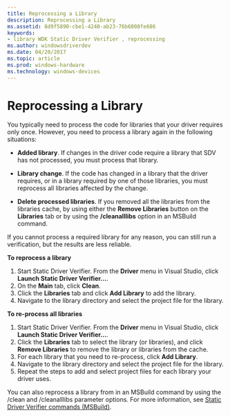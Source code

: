 ```yaml
---
title: Reprocessing a Library
description: Reprocessing a Library
ms.assetid: 8d9f5890-cbe1-4240-ab23-76b6008fe686
keywords:
- library WDK Static Driver Verifier , reprocessing
ms.author: windowsdriverdev
ms.date: 04/20/2017
ms.topic: article
ms.prod: windows-hardware
ms.technology: windows-devices
---
```


# Reprocessing a Library


You typically need to process the code for libraries that your driver requires only once. However, you need to process a library again in the following situations:

-   **Added library**. If changes in the driver code require a library that SDV has not processed, you must process that library.

-   **Library change**. If the code has changed in a library that the driver requires, or in a library required by one of those libraries, you must reprocess all libraries affected by the change.

-   **Delete processed libraries**. If you removed all the libraries from the libraries cache, by using either the **Remove Libraries** button on the **Libraries** tab or by using the **/cleanalllibs** option in an MSBuild command.

If you cannot process a required library for any reason, you can still run a verification, but the results are less reliable.

**To reprocess a library**

1.  Start Static Driver Verifier. From the **Driver** menu in Visual Studio, click **Launch Static Driver Verifier...**.
2.  On the **Main** tab, click **Clean**.
3.  Click the **Libraries** tab and click **Add Library** to add the library.
4.  Navigate to the library directory and select the project file for the library.

**To re-process all libraries**

1.  Start Static Driver Verifier. From the **Driver** menu in Visual Studio, click **Launch Static Driver Verifier...**.
2.  Click the **Libraries** tab to select the library (or libraries), and click **Remove Libraries** to remove the library or libraries from the cache.
3.  For each library that you need to re-process, click **Add Library**.
4.  Navigate to the library directory and select the project file for the library.
5.  Repeat the steps to add and select project files for each library your driver uses.

You can also reprocess a library from in an MSBuild command by using the /clean and /cleanalllibs parameter options. For more information, see [Static Driver Verifier commands (MSBuild)](-static-driver-verifier-commands--msbuild-.md).

 

 





